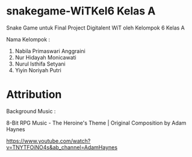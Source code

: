 # snakegame-WiTKel6 Kelas A
Snake Game untuk Final Project Digitalent WiT oleh Kelompok 6 Kelas A

Nama Kelompok :
1. Nabila Primaswari Anggraini
2. Nur Hidayah Monicawati
3. Nurul Isthifa Setyani
4. Yiyin Noriyah Putri

# Attribution
Background Music :

8-Bit RPG Music - The Heroine's Theme | Original Composition by Adam Haynes

https://www.youtube.com/watch?v=TNYTFOiNO4s&ab_channel=AdamHaynes
